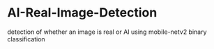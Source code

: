 # AI-Real-Image-Detection
detection of whether an image is real or AI using mobile-netv2 binary classification

